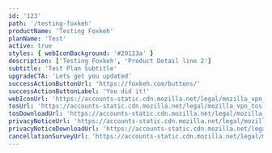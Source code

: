 ```yaml
---
id: '123'
path: '/testing-foxkeh'
productName: 'Testing Foxkeh'
planName: 'Test'
active: true
styles: { webIconBackground: '#20123a' }
description: ['Testing Foxkeh', 'Product Detail line 2']
subtitle: 'Test Plan Subtitle'
upgradeCTA: 'Lets get you updated'
successActionButtonUrl: 'https://foxkeh.com/buttons/'
successActionButtonLabel: 'You did it!'
webIconUrl: 'https://accounts-static.cdn.mozilla.net/legal/mozilla_vpn_tos'
tosUrl: 'https://accounts-static.cdn.mozilla.net/legal/mozilla_vpn_tos'
tosDownloadUrl: 'https://accounts-static.cdn.mozilla.net/legal/mozilla_vpn_tos'
privacyNoticeUrl: 'https://accounts-static.cdn.mozilla.net/legal/mozilla_vpn_tos'
privacyNoticeDownloadUrl: 'https://accounts-static.cdn.mozilla.net/legal/mozilla_vpn_tos'
cancellationSurveyUrl: 'https://accounts-static.cdn.mozilla.net/legal/mozilla_cancellation_survey_url'
---
```

